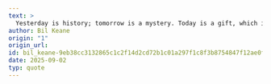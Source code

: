 ```yaml
---
text: >
  Yesterday is history; tomorrow is a mystery. Today is a gift, which is why we call it the present.
author: Bil Keane
origin: "1"
origin_url: 
id: bil_keane-9eb38cc3132865c1c2f14d2cd72b1c01a297f1c8f3b8754847f12ae0f86e1f03
date: 2025-09-02
typ: quote
---
```

